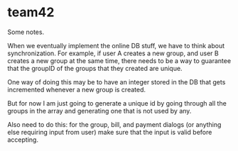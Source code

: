 # team42

Some notes.

When we eventually implement the online DB stuff, we have to think about synchronization. For example, if user A creates a new group, and user B creates a new group at the same time, there needs to be a way to guarantee that the groupID of the groups that they created are unique. 

One way of doing this may be to have an integer stored in the DB that gets incremented whenever a new group is created. 

But for now I am just going to generate a unique id by going through all the groups in the array and generating one that is not used by any.


Also need to do this: for the group, bill, and payment dialogs (or anything else requiring input from user) make sure that the input is valid before accepting.
